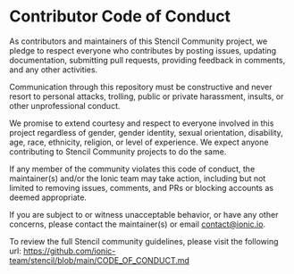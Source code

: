 # Contributor Code of Conduct

As contributors and maintainers of this Stencil Community project, we pledge to respect everyone who contributes by posting issues, updating documentation, submitting pull requests, providing feedback in comments, and any other activities.

Communication through this repository must be constructive and never resort to personal attacks, trolling, public or private harassment, insults, or other unprofessional conduct.

We promise to extend courtesy and respect to everyone involved in this project regardless of gender, gender identity, sexual orientation, disability, age, race, ethnicity, religion, or level of experience. We expect anyone contributing to Stencil Community projects to do the same.

If any member of the community violates this code of conduct, the maintainer(s) and/or the Ionic team may take action, including but not limited to removing issues, comments, and PRs or blocking accounts as deemed appropriate.

If you are subject to or witness unacceptable behavior, or have any other concerns, please contact the maintainer(s) or email contact@ionic.io.

To review the full Stencil community guidelines, please visit the following url: https://github.com/ionic-team/stencil/blob/main/CODE_OF_CONDUCT.md
